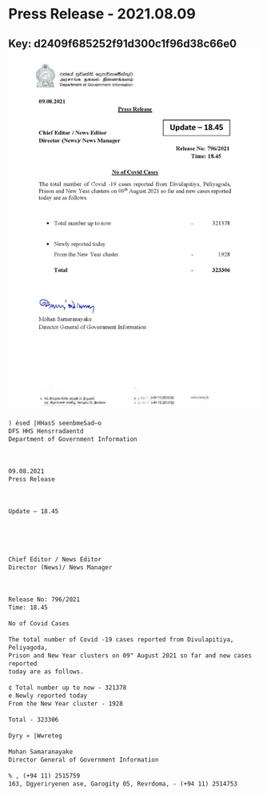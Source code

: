 # Press Release  - 2021.08.09 
Key: d2409f685252f91d300c1f96d38c66e0 
![img](img/d2409f685252f91d300c1f96d38c66e0.jpg)
---
```
) ésed |HHasS seenbmeSad—o
DFS HHS Hensrradaentd
Department of Government Information

 

09.08.2021
Press Release

 

Update — 18.45

 

 

Chief Editor / News Editor
Director (News)/ News Manager

 

Release No: 796/2021
Time: 18.45

No of Covid Cases

The total number of Covid -19 cases reported from Divulapitiya, Peliyagoda,
Prison and New Year clusters on 09" August 2021 so far and new cases reported
today are as follows.

¢ Total number up to now - 321378
e Newly reported today
From the New Year cluster - 1928

Total - 323306

Dyry » |Wwreteg

Mohan Samaranayake
Director General of Government Information

% , (+94 11) 2515759
163, Dgyeriryenen ase, Garogity 05, Revrdoma, - (+94 11) 2514753

 

```
